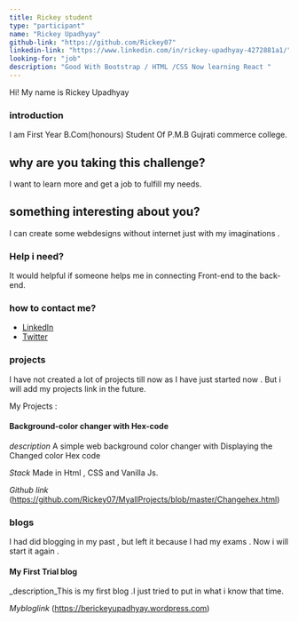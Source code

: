 ```yaml
---
title: Rickey student
type: "participant"
name: "Rickey Upadhyay"
github-link: "https://github.com/Rickey07"
linkedin-link: "https://www.linkedin.com/in/rickey-upadhyay-4272881a1/"
looking-for: "job"
description: "Good With Bootstrap / HTML /CSS Now learning React "
---
```


Hi! My name is Rickey Upadhyay

### introduction

I am First Year B.Com(honours) Student Of P.M.B Gujrati commerce college.

## why are you taking this challenge?

I want to learn more and get a job to fulfill my needs.

## something interesting about you?

I can create some  webdesigns without internet just with my imaginations .

### Help i need?
It would helpful if someone helps me in connecting Front-end to the back-end.

### how to contact me?

- [LinkedIn](https://www.linkedin.com/in/rickey-upadhyay-4272881a1/)
- [Twitter](https://www.Twitter.com/Rickey81873836)

### projects

I have not created a lot of projects till now as I have just started now . But i will add my projects link in the future.

My Projects :

#### Background-color changer with Hex-code 

_description_ A simple web background color changer with Displaying the Changed color Hex code 

_Stack_ Made in Html , CSS and Vanilla Js.

_Github link_ (https://github.com/Rickey07/MyallProjects/blob/master/Changehex.html)

### blogs

I had did blogging in my past , but left it because I had my exams . Now i will start it again .

#### My First Trial blog 

_description_This is my first blog .I just tried to put in what i know that time.

_Mybloglink_ (https://berickeyupadhyay.wordpress.com)


